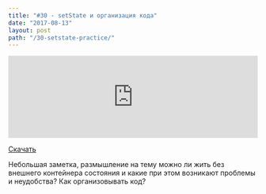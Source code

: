 ```yaml
---
title: "#30 - setState и организация кода"
date: "2017-08-13"
layout: post
path: "/30-setstate-practice/"
---
```


<iframe width="100%" height="166" scrolling="no" frameborder="no" src="https://w.soundcloud.com/player/?url=https%3A//api.soundcloud.com/tracks/337709602&amp;color=ff5500&amp;auto_play=false&amp;hide_related=false&amp;show_comments=true&amp;show_user=true&amp;show_reposts=false"></iframe>

<a href="https://5minreact.podster.fm/30/download/audio.mp3?download=yes&media=file"><i class="fa fa-download"></i> Скачать</a>

Небольшая заметка, размышление на тему можно ли жить без внешнего контейнера состояния и какие при этом возникают проблемы и неудобства? Как организовывать код?
